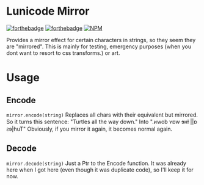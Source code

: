 # Lunicode Mirror

[![forthebadge](http://forthebadge.com/images/badges/fuck-it-ship-it.svg)](http://forthebadge.com) [![forthebadge](http://forthebadge.com/images/badges/made-with-crayons.svg)](http://forthebadge.com)
[![NPM](https://nodei.co/npm/lunicode-creepify.png?compact=true)](https://npmjs.org/package/lunicode-creepify)

Provides a mirror effect for certain characters in strings, so they seem they are "mirrored".  This is mainly for testing, emergency purposes (when you dont want to resort to css transforms.) or art.

# Usage

## Encode

`mirror.encode(string)` Replaces all chars with their equivalent but mirrored. So it turns this sentence: "Turtles all the way down."
Into ".ᴎwob ʏɒw ɘʜƚ ||ɒ ꙅɘ|ƚɿuT" Obviously, if you mirror it again, it becomes normal again.


## Decode
`mirror.decode(string)` Just a Ptr to the Encode function. It was already here when I got here (even though it was duplicate code), so I'll keep it for now.